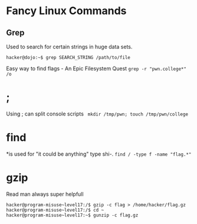 # Fancy Linux Commands

## Grep

Used to search for certain strings in huge data sets.

```hacker@dojo:~$ grep SEARCH_STRING /path/to/file```

Easy way to find flags - An Epic Filesystem Quest
```grep -r "pwn.college*" /o```

# ;

Using ; can split console scripts 
``` mkdir /tmp/pwn; touch /tmp/pwn/college```

# find
*is used for "it could be anything" type shi-.
```find / -type f -name "flag.*"```

# gzip
Read man always super helpfull
```
hacker@program-misuse~level17:/$ gzip -c flag > /home/hacker/flag.gz
hacker@program-misuse~level17:/$ cd ~
hacker@program-misuse~level17:~$ gunzip -c flag.gz
```
